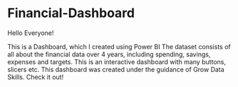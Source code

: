 # Financial-Dashboard
Hello Everyone!

This is a Dashboard, which I created using Power BI
The dataset consists of all about the financial data over 4 years, including spending, savings, expenses and targets.
This is an interactive dashboard with many buttons, slicers etc.
This dashboard was created under the guidance of Grow Data Skills.
Check it out!
